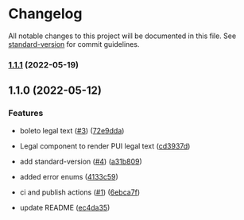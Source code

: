 # Changelog

All notable changes to this project will be documented in this file. See [standard-version](https://github.com/conventional-changelog/standard-version) for commit guidelines.

### [1.1.1](https://github.com/paypal/paypal-legal-components/compare/v1.1.0...v1.1.1) (2022-05-19)

## 1.1.0 (2022-05-12)


### Features

* boleto legal text ([#3](https://github.com/paypal/paypal-legal-components/issues/3)) ([72e9dda](https://github.com/paypal/paypal-legal-components/commit/72e9dda85b0e876d265ede89bf10abf9ce46ee08))
* Legal component to render PUI legal text ([cd3937d](https://github.com/paypal/paypal-legal-components/commit/cd3937d573a3143c98d481ed1cb42d379f0885de))


* add standard-version ([#4](https://github.com/paypal/paypal-legal-components/issues/4)) ([a31b809](https://github.com/paypal/paypal-legal-components/commit/a31b80902e8b5f1b0685351cb782f109fec07dbd))
* added error enums ([4133c59](https://github.com/paypal/paypal-legal-components/commit/4133c592fede87ae9316b6508a40cf2c52e524fe))
* ci and publish actions ([#1](https://github.com/paypal/paypal-legal-components/issues/1)) ([6ebca7f](https://github.com/paypal/paypal-legal-components/commit/6ebca7f212980b1118767d7f2d66b2d62afc8d3a))
* update README ([ec4da35](https://github.com/paypal/paypal-legal-components/commit/ec4da3533f9afd0005e2b4f3acf1c20725893b60))
